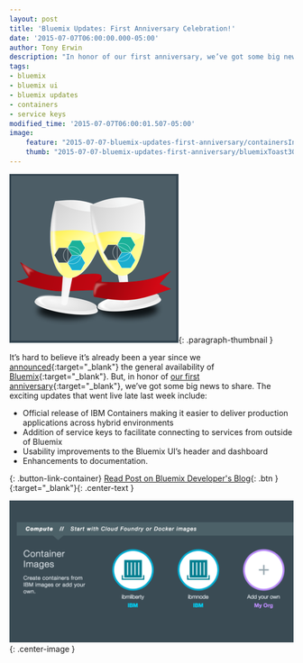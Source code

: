 ```yaml
---
layout: post
title: 'Bluemix Updates: First Anniversary Celebration!'
date: '2015-07-07T06:00:00.000-05:00'
author: Tony Erwin
description: "In honor of our first anniversary, we’ve got some big news to share. Several exciting Bluemix updates went live late last week including: 1) official release of IBM Containers, 2) addition of service keys to facilitate connecting to services from outside of Bluemix, 3) usability improvements to the Bluemix UI’s header and dashboard, and 4) enhancements to documentation."
tags:
- bluemix
- bluemix ui
- bluemix updates
- containers
- service keys
modified_time: '2015-07-07T06:00:01.507-05:00'
image:
    feature: "2015-07-07-bluemix-updates-first-anniversary/containersInCatalog2_featured.png"
    thumb: "2015-07-07-bluemix-updates-first-anniversary/bluemixToast300dark.png"
---
```


![Bluemix Updates: First Anniversary Celebration!](/images/2015-07-07-bluemix-updates-first-anniversary/bluemixToast300dark.png){: .paragraph-thumbnail }

It’s hard to believe it’s already been a year since we [announced](https://developer.ibm.com/bluemix/2014/06/30/general-availability/){:target="_blank"} the general availability of [Bluemix](https://console.ng.bluemix.net){:target="_blank"}. But, in honor of [our first anniversary](https://developer.ibm.com/bluemix/2015/06/18/happy-birthday-bluemix/){:target="_blank"}, we’ve got some big news to share. The exciting updates that went live late last week include:

- Official release of IBM Containers making it easier to deliver production applications across hybrid environments
- Addition of service keys to facilitate connecting to services from outside of Bluemix
- Usability improvements to the Bluemix UI’s header and dashboard
- Enhancements to documentation.

{: .button-link-container}
[Read Post on Bluemix Developer's Blog](https://developer.ibm.com/bluemix/2015/07/07/bluemix-updates-one-year-anniversary/){: .btn }{:target="_blank"}{: .center-text }

![Bluemix Updates: IBM Containers in Catalog](/images/2015-07-07-bluemix-updates-first-anniversary/containersInCatalog2_featured.png){: .center-image }